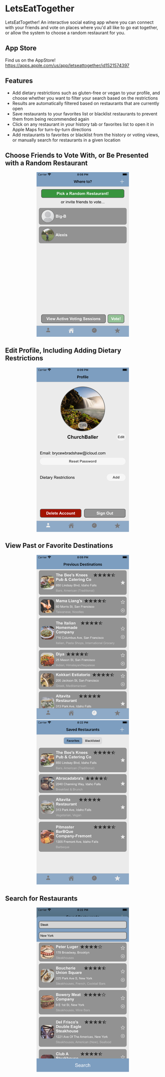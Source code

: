# LetsEatTogether
LetsEatTogether! An interactive social eating app where you can connect with your friends and vote on places where you'd all like to go eat together, or allow the system to choose a random restaurant for you.

## App Store

Find us on the AppStore! https://apps.apple.com/us/app/letseattogether/id1521574397

## Features

- Add dietary restrictions such as gluten-free or vegan to your profile, and choose whether you want to filter your search based on the restrictions
- Results are automatically filtered based on restaurants that are currently open
- Save restaurants to your favorites list or blacklist restaurants to prevent them from being recommended again
- Click on any restaurant in your history tab or favorites list to open it in Apple Maps for turn-by-turn directions
- Add restaurants to favorites or blacklist from the history or voting views, or manually search for restaurants in a given location

## Choose Friends to Vote With, or Be Presented with a Random Restaurant
<p align = "center">
  <img src="WhereTo/screenShots/letEatTogether Screenshots 5.5/home.png" width=300>
</p>

## Edit Profile, Including Adding Dietary Restrictions
<p align = "center">
  <img src="WhereTo/screenShots/letEatTogether Screenshots 5.5/profile.png" width=300>
</p>

## View Past or Favorite Destinations
<p align = "center">
  <img src="WhereTo/screenShots/letEatTogether Screenshots 5.5/history.png" width=300>
  <img src="WhereTo/screenShots/letEatTogether Screenshots 5.5/saved.png" width=300>
</p>

## Search for Restaurants
<p align = "center">
  <img src="WhereTo/screenShots/letEatTogether Screenshots 5.5/search.png" width=300>
</p>

